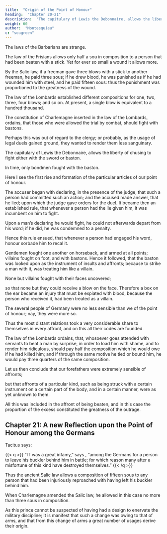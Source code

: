```yaml
---
title:  "Origin of the Point of Honour"
heading:  "Chapter 20-21"
description:  "The capitulary of Lewis the Debonnaire, allows the liberty of chusing to fight either with the sword or baston"
weight: 60
author:  "Montesquieu"
c: "seagreen"
---
```



<!-- WE meet with inexplicable enigmas in the codes of  -->

The laws of the Barbarians are strange.

The law of the Frisians allows only half a sou in composition to a person that had been beaten with a stick. Yet for ever so small a wound it allows more.

By the Salic law, if a freeman gave three blows with a stick to another freeman, he paid three sous;
if he drew blood, he was punished as if he had wounded him with steel, and he paid fifteen sous:  thus the punishment was proportioned to the greatness of the wound.

The law of the Lombards established different compositions for one, two, three, four blows; and so on. At present, a single blow is equivalent to a hundred thousand.

The constitution of Charlemagne inserted in the law of the Lombards, ordains, that those who were allowed the trial by combat, should fight with bastons.

Perhaps this was out of regard to the clergy; or probably, as the usage of legal duels gained ground, they wanted to render them less sanguinary.

The capitulary of Lewis the Debonnaire, allows the liberty of chusing to fight either with the sword or baston.

In time, only bondmen fought with the baston.

Here I see the first rise and formation of the particular articles of our point of honour.

The accuser began with declaring, in the presence of the judge, that such a person had committed such an action; and the accused made answer, that he lied; upon which the judge gave orders for the duel.
It became then an established rule, that whenever a person had the lie given him, it was incumbent on him to fight.

Upon a man’s declaring he would fight, he could not afterwards depart from his word; if he did, he was condemned to a penalty.

Hence this rule ensued, that whenever a person had engaged his word, honour sorbade him to recal it.

Gentlemen fought one another on horseback,  and armed at all points; villains fought on foot, and with bastons. Hence it followed, that the baston was looked upon as the instrument of insults and affronts; because to strike a man with it, was treating him like a villain.

None but villains fought with their faces uncovered;

so that none but they could receive a blow on the face.
Therefore a box on the ear became an injury that must be expiated with blood, because the person who received it, had been treated as a villain.

The several people of Germany were no less sensible than we of the point of honour; nay, they were more so.

Thus the most distant relations took a very considerable share to themselves in every affront, and on this all their codes are founded.

The law of the Lombards ordains, that, whosoever goes attended with servants to beat a man by surprise, in order to load him with shame, and to render him ridiculous, should pay half the composition which he would owe if he had killed him; and if through the same motive he tied or bound him, he would pay three quarters of the same composition.

Let us then conclude that our forefathers were extremely sensible of affronts;

but that affronts of a particular kind, such as being struck with a certain instrument on a certain part of the body, and in a certain manner, were as yet unknown to them.

All this was included in the affront of being beaten, and in this case the proportion of the excess constituted the greatness of the outrage.



## Chapter 21:  A new Reflection upon the Point of Honour among the Germans

Tacitus says: 

{{< q >}}
“IT was a great infamy,” says , “among the Germans for a person to leave his buckler behind him in battle; for which reason many after a misfortune of this kind have destroyed themselves.”
{{< /q >}}


Thus the ancient Salic law allows a composition of fifteen sous to any person that had been injuriously reproached with having left his buckler behind him.

When Charlemagne amended the Salic law, he allowed in this case no more than three sous in composition.

As this prince cannot be suspected of having had a design to enervate the military discipline;
It is manifest that such a change was owing to that of arms, and that from this change of arms a great number of usages derive their origin.
